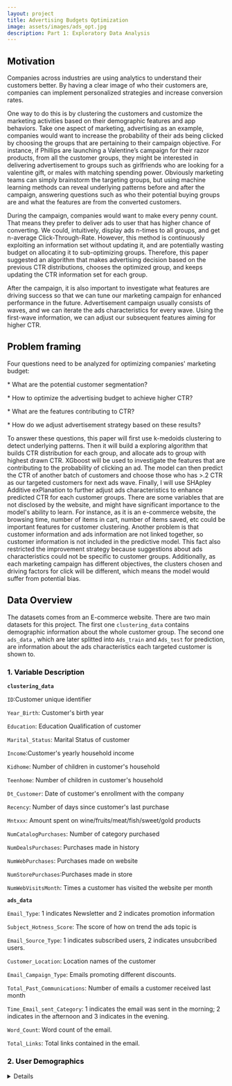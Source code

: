```yaml
---
layout: project
title: Advertising Budgets Optimization 
image: assets/images/ads_opt.jpg
description: Part 1: Exploratory Data Analysis
---
```

<h2 id="Motivation" style="color:black">Motivation</h2>
Companies across industries are using analytics to understand their customers better. By having a clear image of who their customers are, companies can implement personalized strategies and increase conversion rates.

One way to do this is by clustering the customers and customize the marketing activities based on their demographic features and app behaviors. Take one aspect of marketing, advertising as an example, companies would want to increase the probability of their ads being clicked by choosing the groups that are pertaining to their campaign objective. For instance, if Phillips are launching a Valentine’s campaign for their razor products, from all the customer groups, they might be interested in delivering advertisement to groups such as girlfriends who are looking for a valentine gift, or males with matching spending power. Obviously marketing teams can simply brainstorm the targeting groups, but using machine learning methods can reveal underlying patterns before and after the campaign, answering questions such as who their potential buying groups are and what the features are from the converted customers.

During the campaign, companies would want to make every penny count. That means they prefer to deliver ads to user that has higher chance of converting. We could, intuitively, display ads n-times to all groups, and get n-average Click-Through-Rate. However, this method is continuously exploiting an information set without updating it, and are potentially wasting budget on allocating it to sub-optimizing groups. Therefore, this paper suggested an algorithm that makes advertising decision based on the previous CTR distributions, chooses the optimized group, and keeps updating the CTR information set for each group.

After the campaign, it is also important to investigate what features are driving success so that we can tune our marketing campaign for enhanced performance in the future. Advertisement campaign usually consists of waves, and we can iterate the ads characteristics for every wave. Using the first-wave information, we can adjust our subsequent features aiming for higher CTR.

<h2 id="Problem framing" style="color:black">Problem framing</h2>

Four questions need to be analyzed for optimizing companies' marketing budget:

\* What are the potential customer segmentation?

\* How to optimize the advertising budget to achieve higher CTR?

\* What are the features contributing to CTR?

\* How do we adjust advertisement strategy based on these results?

To answer these questions, this paper will first use k-medoids clustering to detect underlying patterns. Then it will build a exploring algorithm that builds CTR distribution for each group, and allocate ads to group with highest drawn CTR. XGboost will be used to investigate the features that are contributing to the probability of clicking an ad. The model can then predict the CTR of another batch of customers and choose those who has \>.2 CTR as our targeted customers for next ads wave. Finally, I will use SHApley Additive exPlanation to further adjust ads characteristics to enhance predicted CTR for each customer groups. There are some variables that are not disclosed by the website, and might have significant importance to the model's ability to learn. For instance, as it is an e-commerce website, the browsing time, number of items in cart, number of items saved, etc could be important features for customer clustering. Another problem is that customer information and ads information are not linked together, so customer information is not included in the predictive model. This fact also restricted the improvement strategy because suggestions about ads characteristics could not be specific to customer groups. Additionally, as each marketing campaign has different objectives, the clusters chosen and driving factors for click will be different, which means the model would suffer from potential bias. 

<h2 id="Data Overview" style="color:black">Data Overview</h2>

The datasets comes from an E-commerce website. There are two main datasets for this project. The first one `clustering_data` contains demographic information about the whole customer group. The second one `ads_data` , which are later splitted into `Ads_train` and `Ads_test` for prediction, are information about the ads characteristics each targeted customer is shown to.

<h3 id="Variable Description" style="color:black">1. Variable Description</h3>

**`clustering_data`**

`ID`:Customer unique identifier

`Year_Birth`: Customer's birth year

`Education`: Education Qualification of customer

`Marital_Status`: Marital Status of customer

`Income`:Customer's yearly household income

`Kidhome`: Number of children in customer's household

`Teenhome`: Number of children in customer's household

`Dt_Customer`: Date of customer's enrollment with the company

`Recency`: Number of days since customer's last purchase

`Mntxxx`: Amount spent on wine/fruits/meat/fish/sweet/gold products

`NumCatalogPurchases`: Number of category purchased

`NumDealsPurchases`: Purchases made in history

`NumWebPurchases`: Purchases made on website

`NumStorePurchases`:Purchases made in store

`NumWebVisitsMonth`: Times a customer has visited the website per month


**`ads_data`**

`Email_Type`: 1 indicates Newsletter and 2 indicates promotion information

`Subject_Hotness_Score`: The score of how on trend the ads topic is

`Email_Source_Type`: 1 indicates subscribed users, 2 indicates unsubcribed users.

`Customer_Location`: Location names of the customer

`Email_Campaign_Type`: Emails promoting different discounts.

`Total_Past_Communications`: Number of emails a customer received last month

`Time_Email_sent_Category`: 1 indicates the email was sent in the morning; 2 indicates in the afternoon and 3 indicates in the evening.

`Word_Count`: Word count of the email.

`Total_Links`: Total links contained in the email.

<h3 id="User Demographics" style="color:black">2. User Demographics</h3>

<details>

```r
# Distribution of all continuous variables
clustering_data %>%
  select(-ID, -Education,-Marital_Status,-Kidhome,-Teenhome) %>%
  keep(is.numeric) %>%
  gather() %>% 
  ggplot(aes(value)) +
    facet_wrap(~ key, scales = "free") +
    geom_density(alpha = 0.3, fill = "blue", color = NA)+
    ggtitle('Distribution of continuous customer variables')+
    theme(plot.title = element_text(hjust = 0.5))+
    theme(panel.grid.major = element_blank(), 
    panel.grid.minor = element_blank(),
    panel.border = element_blank(),
    panel.background = element_blank())+
    scale_fill_manual(values =  "red")
```
</details>
<br/>


